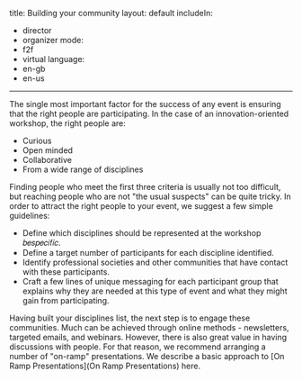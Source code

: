 title: Building your community
layout: default
includeIn: 
- director
- organizer
mode:
- f2f
- virtual
language:
- en-gb
- en-us
---

The single most important factor for the success of any event is ensuring that the right people are participating.  In the case of an innovation-oriented workshop, the right people are:
* Curious
* Open minded
* Collaborative
* From a wide range of disciplines

Finding people who meet the first three criteria is usually not too difficult, but reaching people who are not "the usual suspects" can be quite tricky. In order to attract the right people to your event, we suggest a few simple guidelines:

* Define which disciplines should be represented at the workshop 𝑏𝑒𝑠𝑝𝑒𝑐𝑖𝑓𝑖𝑐.
* Define a target number of participants for each discipline identified.
* Identify professional societies and other communities that have contact with these participants.
* Craft a few lines of unique messaging for each participant group that explains why they are needed at this type of event and what they might gain from participating.


Having built your disciplines list, the next step is to engage these communities. Much can be achieved through online methods - newsletters, targeted emails, and webinars. However, there is also great value in having discussions with people. For that reason, we recommend arranging a number of "on-ramp" presentations. We describe a basic approach to [On Ramp Presentations](On Ramp Presentations) here.